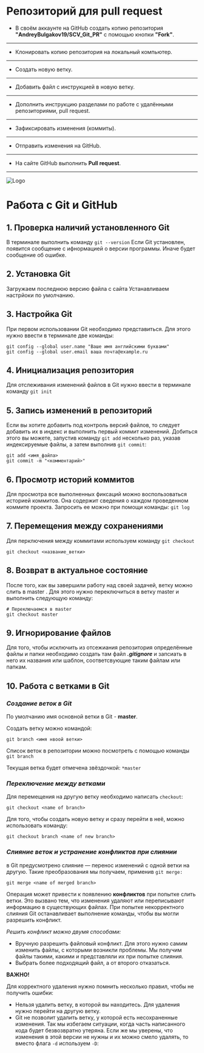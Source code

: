 # Репозиторий для **pull request**
* В своём аккаунте на GitHub создать копию репозитория **"AndreyBulgakov19/SCV_Git_PR"** с помощью кнопки **"Fork"**.
---
* Клонировать копию репозитория на локальный компьютер.
---
* Создать новую ветку.
---
* Добавить файл с инструкцией в новую ветку.
---
* Дополнить инструкцию разделами по работе с удалёнными репозиториями, pull request.
---
* Зафиксировать изменения (коммиты).
---
* Отправить изменения на GitHub.
---
* На сайте GitHub выполнить **Pull request**.
---

![Logo](git_logo.png)

# Работа с Git и GitHub

## 1. Проверка наличий установленного Git
В терминале выполнить команду `git --version`
Если Git установлен, появится сообщение с ифнормацией о версии программы. Иначе будет сообщение об ошибке.
## 2. Установка Git
Загружаем последнюю версию файла с сайта 
Устанавливаем настрйоки по умолчанию.

## 3. Настройка Git
При первом использовании Git необходимо представиться. Для этого нужно ввести в терминале две команды:
```
git config --global user.name "Ваше имя английскими буквами"
git config --global user.email ваша почта@example.ru
```

## 4. Инициализация репозитория
Для отслеживания изменений файлов в Git нужно ввести в терминале команду `git init`

## 5. Запись изменений в репозиторий
Если вы хотите добавить под контроль версий файлов, то следует добавить их в индекс и выполнить первый коммит изменений. Добиться этого вы можете, запустив команду `git add` несколько раз, указав индексируемые файлы, а затем выполнив `git commit`:
```
git add <имя_файла> 
git commit -m "<комментарий>"
```
## 6. Просмотр историй коммитов
Для просмотра все выполненных фиксаций можно воспользоваться историей коммитов. Она содержит сведения о каждом проведенном коммите проекта. Запросить ее можно при помощи команды:
`git log`

## 7. Перемещения между сохранениями
Для перключения между коммитами используем  команду `git checkout`
```
git checkout <название_ветки>
```

## 8. Возврат в актуальное состояние
После того, как вы завершили работу над своей задачей, ветку можно слить в master . Для этого нужно переключиться в ветку master и выполнить следующую команду:

```
# Переключаемся в master
git checkout master
```
## 9. Игнорирование файлов
Для того, чтобы исключить из отсежиания репозитория определённые файлы и папки необходимо создать там файл ***.gitignore***  и запсиать в него их названия или шаблон, соответсвующие таким файлам или папкам.

## 10. Работа с ветками в Git


### ***Создание веток в Git***
По умолчанию имя основной ветки в Git  - **master**.

Создать ветку можно командой:
```
git branch <имя нвоой ветки>
```
Список веток в репозитории можно посмотреть с помощью команды `git branch`

Текущая ветка будет отмечена звёздочкой: `*master`


### ***Переключение между ветками***
Для перемещения на другую ветку необходимо написать `checkout`:

```
git checkout <name of branch>
```
Для того, чтобы создать новую ветку и сразу перейти в неё, можно использовать команду:
```
git checkout branch <name of new branch> 
```
### ***Слияние веток и устранение конфликтов при слиянии***
в Git предусмотрено слияние — перенос изменений с одной ветки на другую. Такие преобразования мы получаем, применив `git merge:`
```
git merge <name of merged branch>
```
Операция может привести к появлению **конфликтов** при попытке слить ветки. Это вызвано тем, что изменения удаляют или переписывают информацию в существующих файлах. При попытке некорректного слияния Git останавливает выполнение команды, чтобы вы могли разрешить конфликт.

*Решить конфликт можно двумя способами:*

+ Вручную разрешить файловый конфликт. Для этого нужно самим изменить файлы, с которыми возникли проблемы. Мы получим файлы такими, какими и представляли их при попытке слияния.
+ Выбрать более подходящий файл, а от второго отказаться.

**ВАЖНО!**

Для корректного удаления нужно помнить несколько правил, чтобы не получить ошибки:

+ Нельзя удалить ветку, в которой вы находитесь. Для удаления нужно перейти на другую ветку.
+ Git не позволит удалить ветку, у которой есть несохраненные изменения. Так мы избегаем ситуации, когда часть написанного кода будет безвозвратно утеряна. Если же мы уверены, что изменения в этой версии не нужны и их можно смело удалять, то вместо флага `-d` используем `-D`:

